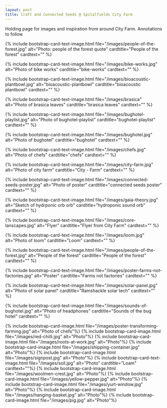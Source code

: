 ```yaml
---
layout: post
title: Craft and Connected Seeds @ Spitalfields City Farm
---
```


Holding page for images and inspiration from around City Farm. Annotations to follow

{% include bootstrap-card-text-image.html file="/images/people-of-the-forest.jpg" alt="Photo: people of the forest quote" 
cardtitle="People of the forest" cardtext="" %}

{% include bootstrap-card-text-image.html file="/images/bike-works.jpg" alt="Photo of bike works" 
cardtitle="bike-works" cardtext="" %}

{% include bootstrap-card-text-image.html file="/images/bioacoustic-plantbowl.jpg" alt="bioacoustic-plantbowl" 
cardtitle="bioacoustic plantbowl" cardtext="" %}

{% include bootstrap-card-text-image.html file="/images/brasica" alt="Photo of brasica leaves" 
cardtitle="brasica leaves" cardtext="" %}

{% include bootstrap-card-text-image.html file="/images/bughotel-playlist.jpg" alt="Photo of bughotel-playlist" 
cardtitle="bughotel-playlist" cardtext="" %}

{% include bootstrap-card-text-image.html file="/images/bughotel.jpg" alt="Photo of bughotel" 
cardtitle="bughotel" cardtext="" %}

{% include bootstrap-card-text-image.html file="/images/chefs.jpg" alt="Photo of chefs" 
cardtitle="chefs" cardtext="" %}

{% include bootstrap-card-text-image.html file="/images/city-farm.jpg" alt="Photo of city farm" 
cardtitle="City - Farm" cardtext="" %}

{% include bootstrap-card-text-image.html file="/images/connected-seeds-poster.jpg" alt="Photo of poster" 
cardtitle="connected seeds poster" cardtext="" %}

{% include bootstrap-card-text-image.html file="/images/gaia-theory.jpg" alt="Sketch of hydrponic orb orb" 
cardtitle="hydroponic sound orb" cardtext="" %}

{% include bootstrap-card-text-image.html file="/images/core-lanscapes.jpg" alt="Flyer" 
cardtitle="Flyer from City Farm" cardtext="" %}

{% include bootstrap-card-text-image.html file="/images/loom.jpg" alt="Photo of loom" 
cardtitle="Loom" cardtext="" %}

{% include bootstrap-card-text-image.html file="/images/people-of-the-forest.jpg" alt="People of the forest" 
cardtitle="People of the forest" cardtext="" %}

{% include bootstrap-card-text-image.html file="/images/poster-farms-not-factories.jpg" alt="Poster" 
cardtitle="Farms not factories" cardtext="" %}

{% include bootstrap-card-text-image.html file="/images/solar-panel.jpg" alt="Photo of solar panel" 
cardtitle="Ramshackle solar tech" cardtext="" %}

{% include bootstrap-card-text-image.html file="/images/sounds-of-bughotel.jpg" alt="Photo of headphones" 
cardtitle="Sounds of the bug hotel" cardtext="" %}

{% include bootstrap-card-image.html file="/images/poster-transforming-farming.jpg" alt="Photo of chefs"%}
{% include bootstrap-card-image.html file="/images/red-chilli.jpg" alt="Photo"%}
{% include bootstrap-card-image.html file="/images/roots-at-work.jpg" alt="Photo"%}
{% include bootstrap-card-image.html file="/images/shipping-container.jpg" alt="Photo"%}
{% include bootstrap-card-image.html file="/images/signpost.jpg" alt="Photo"%}
{% include bootstrap-card-text-image.html file="/images/soil.jpg" alt="Photo" cardtitle="Loam" cardtext=""%}
{% include bootstrap-card-image.html file="/images/woolmen-crest.jpg" alt="Photo"%}
{% include bootstrap-card-image.html file="/images/yellow-pepper.jpg" alt="Photo"%}
{% include bootstrap-card-image.html file="/images/yurt-window.jpg" alt="Photo"%}
{% include bootstrap-card-image.html file="/images/hanging-basket.jpg" alt="Photo"%}
{% include bootstrap-card-image.html file="/images/pig.jpg" alt="Photo"%}
